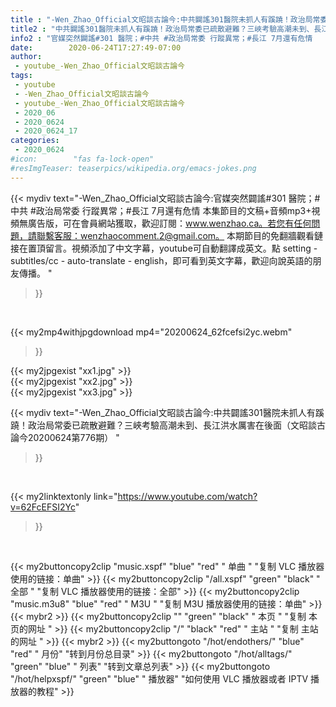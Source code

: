 ```yaml
---
title : "-Wen_Zhao_Official文昭談古論今:中共闢謠301醫院未抓人有蹊蹺！政治局常委已疏散避難？三峽考驗高潮未到、長江洪水厲害在後面（文昭談古論今20200624第776期） "
title2 : "中共闢謠301醫院未抓人有蹊蹺！政治局常委已疏散避難？三峽考驗高潮未到、長江洪水厲害在後面（文昭談古論今20200624第776期） "
info2 : "官媒突然闢謠#301 醫院；#中共 #政治局常委 行蹤異常；#長江 7月還有危情   本集節目的文稿+音頻mp3+視頻無廣告版，可在會員網站獲取，歡迎訂閱：www.wenzhao.ca。若您有任何問題，請聯繫客服：wenzhaocomment.2@gmail.com。 本期節目的免翻牆觀看鏈接在置頂留言。視頻添加了中文字幕，youtube可自動翻譯成英文。點 setting - subtitles/cc - auto-translate - english，即可看到英文字幕，歡迎向說英語的朋友傳播。 "
date:        2020-06-24T17:27:49-07:00
author:
 - youtube_-Wen_Zhao_Official文昭談古論今
tags:
 - youtube
 - -Wen_Zhao_Official文昭談古論今
 - youtube_-Wen_Zhao_Official文昭談古論今
 - 2020_06
 - 2020_0624
 - 2020_0624_17
categories:
 - 2020_0624
#icon:        "fas fa-lock-open"
#resImgTeaser: teaserpics/wikipedia.org/emacs-jokes.png
---
```


{{< mydiv text="-Wen_Zhao_Official文昭談古論今:官媒突然闢謠#301 醫院；#中共 #政治局常委 行蹤異常；#長江 7月還有危情   本集節目的文稿+音頻mp3+視頻無廣告版，可在會員網站獲取，歡迎訂閱：www.wenzhao.ca。若您有任何問題，請聯繫客服：wenzhaocomment.2@gmail.com。 本期節目的免翻牆觀看鏈接在置頂留言。視頻添加了中文字幕，youtube可自動翻譯成英文。點 setting - subtitles/cc - auto-translate - english，即可看到英文字幕，歡迎向說英語的朋友傳播。 "
>}}
<br>


{{< my2mp4withjpgdownload mp4="20200624_62fcefsi2yc.webm"
>}}

{{< my2jpgexist "xx1.jpg" >}}<br>
{{< my2jpgexist "xx2.jpg" >}}<br>
{{< my2jpgexist "xx3.jpg" >}}<br>



{{< mydiv text="-Wen_Zhao_Official文昭談古論今:中共闢謠301醫院未抓人有蹊蹺！政治局常委已疏散避難？三峽考驗高潮未到、長江洪水厲害在後面（文昭談古論今20200624第776期） "
>}}
<br>

{{< my2linktextonly link="https://www.youtube.com/watch?v=62FcEFSI2Yc"
>}}


<br>

{{< my2buttoncopy2clip "music.xspf"        "blue"   "red"    " 单曲 "  "复制 VLC 播放器使用的链接：单曲" >}} {{< my2buttoncopy2clip "/all.xspf"         "green"  "black"  " 全部 "  "复制 VLC 播放器使用的链接：全部" >}} {{< my2buttoncopy2clip "music.m3u8"        "blue"   "red"    " M3U  "    "复制 M3U 播放器使用的链接：单曲" >}} {{< mybr2 >}} {{< my2buttoncopy2clip ""                  "green"  "black"  " 本页 "    "复制 本页的网址 " >}} {{< my2buttoncopy2clip "/"                 "black"  "red"    " 主站 "    "复制 主站的网址 " >}} {{< mybr2 >}} {{< my2buttongoto      "/hot/endothers/"   "blue"   "red"    " 月份"   "转到月份总目录" >}} {{< my2buttongoto      "/hot/alltags/"     "green"  "blue"   " 列表"   "转到文章总列表" >}} {{< my2buttongoto      "/hot/helpxspf/"    "green"  "blue"   " 播放器" "如何使用 VLC 播放器或者 IPTV 播放器的教程" >}} 
